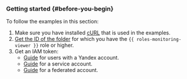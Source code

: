 ### Getting started {#before-you-begin}

To follow the examples in this section:

1. Make sure you have installed [cURL](https://curl.haxx.se) that is used in the examples.
1. [Get the ID of the folder](../../resource-manager/operations/folder/get-id.md) for which you have the `{{ roles-monitoring-viewer }}` role or higher.
1. Get an IAM token:
   * [Guide](../../iam/operations/iam-token/create.md) for users with a Yandex account.
   * [Guide](../../iam/operations/iam-token/create-for-sa.md) for a service account.
   * [Guide](../../iam/operations/iam-token/create-for-federation.md) for a federated account.